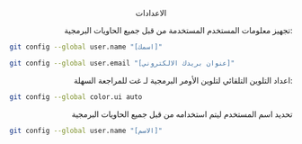 <p dir="rtl" align="center">
الاعدادات
</p>
<p dir="rtl" align="right"> 
	:تجهيز معلومات المستخدم المستخدمة من قبل جميع الحاويات البرمجية 
</p>

```bash 
git config --global user.name "[اسمك]"
```
```bash 
git config --global user.email "[عنوان بريدك الالكتروني]"
```

<p dir="rtl" align="right"> 
	:اعداد التلوين التلقائي لتلوين الأومر البرمجية لـ غت للمراجعة السهلة
</p>

```bash 
git config --global color.ui auto
```


<p dir="rtl" align="right">  
	تحديد اسم المستخدم ليتم استخدامه من قبل جميع الحاويات البرمجية 
</p>

```bash 
git config --global user.name "[الاسم]"
```
